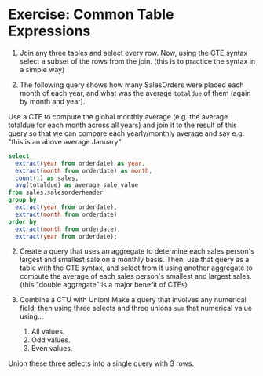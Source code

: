 # Exercise: Common Table Expressions



1. Join any three tables and select every row. Now, using the CTE syntax select a subset of the rows from the join. (this is to practice the syntax in a simple way)

2. The following query shows how many SalesOrders were placed each month of each year, and what was the average `totaldue` of them (again by month and year). 

Use a CTE to compute the global monthly average (e.g. the average totaldue for each month across all years) and join it to the result of this query so that we can compare each yearly/monthly average and say e.g. "this is an above average January"

```sql
select 
  extract(year from orderdate) as year,
  extract(month from orderdate) as month,
  count(1) as sales, 
  avg(totaldue) as average_sale_value
from sales.salesorderheader
group by 
  extract(year from orderdate),
  extract(month from orderdate)
order by 
  extract(month from orderdate),
  extract(year from orderdate);
```

2. Create a query that uses an aggregate to determine each sales person's largest and smallest sale on a monthly basis. Then, use that query as a table with the CTE syntax, and select from it using another aggregate  to compute the average of each sales person's smallest and largest sales. (this "double aggregate" is a major benefit of CTEs)

3. Combine a CTU with Union! Make a query that involves any numerical field, then using three selects and three unions `sum` that numerical value using...
    1. All values.
    2. Odd values.
    3. Even values.

Union these three selects into a single query with 3 rows. 

